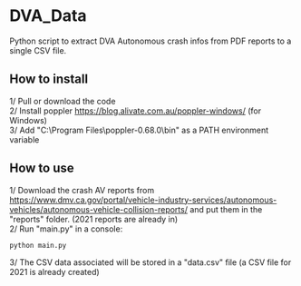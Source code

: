 # DVA_Data

Python script to extract DVA Autonomous crash infos from PDF reports to a single CSV file.

## How to install
1/ Pull or download the code  
2/ Install poppler https://blog.alivate.com.au/poppler-windows/ (for Windows)  
3/ Add "C:\Program Files\poppler-0.68.0\bin" as a PATH environment variable  


## How to use
1/ Download the crash AV reports from https://www.dmv.ca.gov/portal/vehicle-industry-services/autonomous-vehicles/autonomous-vehicle-collision-reports/ and put them in the "reports" folder. (2021 reports are already in)   
2/ Run "main.py" in a console:  
```bash
python main.py
```
3/ The CSV data associated will be stored in a "data.csv" file (a CSV file for 2021 is already created)
